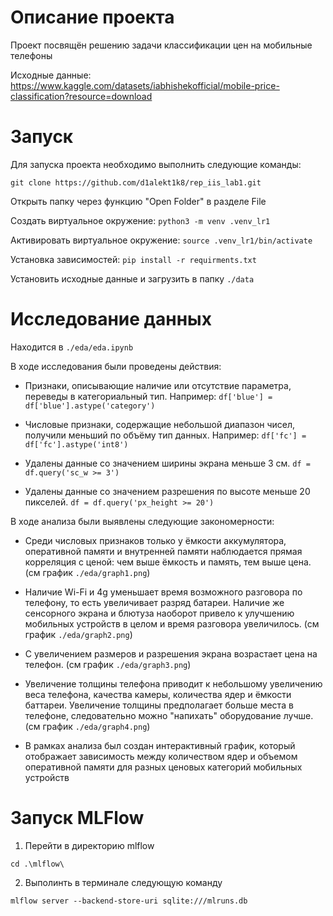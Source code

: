 # Описание проекта
Проект посвящён решению задачи классификации цен на мобильные телефоны

Исходные данные: https://www.kaggle.com/datasets/iabhishekofficial/mobile-price-classification?resource=download

# Запуск
Для запуска проекта необходимо выполнить следующие команды:

``` git clone https://github.com/d1alekt1k8/rep_iis_lab1.git ```

Открыть папку через функцию "Open Folder" в разделе File

Создать виртуальное окружение:
``` python3 -m venv .venv_lr1 ```

Активировать виртуальное окружение:
``` source .venv_lr1/bin/activate ```

Установка зависимостей:
``` pip install -r requirments.txt ```

Установить исходные данные и загрузить в папку ` ./data `

# Исследование данных
Находится в ``` ./eda/eda.ipynb ```

В ходе исследования были проведены действия:

- Признаки, описывающие наличие или отсутствие параметра, переведы в категориальный тип. Например:
``` df['blue'] = df['blue'].astype('category') ```
- Числовые признаки, содержащие небольшой диапазон чисел, получили меньший по объёму тип данных. Например:
``` df['fc'] = df['fc'].astype('int8') ```

- Удалены данные со значением ширины экрана меньше 3 см.
``` df = df.query('sc_w >= 3') ```

- Удалены данные со значением разрешения по высоте меньше 20 пикселей.
``` df = df.query('px_height >= 20') ```

В ходе анализа были выявлены следующие закономерности:

- Среди числовых признаков только у ёмкости аккумулятора, оперативной памяти и внутренней памяти наблюдается прямая корреляция с ценой: чем выше ёмкость и память, тем выше цена. (см график ```./eda/graph1.png```)

- Наличие Wi-Fi и 4g уменьшает время возможного разговора по телефону, то есть увеличивает разряд батареи. Наличие же сенсорного экрана и блютуза наоборот привело к улучшению мобильных устройств в целом и время разговора увеличилось. (см график ```./eda/graph2.png```)

- C увеличением размеров и разрешения экрана возрастает цена на телефон. (см график ```./eda/graph3.png```)

- Увеличение толщины телефона приводит к небольшому увеличению веса телефона, качества камеры, количества ядер и ёмкости баттареи. Увеличение толщины предполагает больше места в телефоне, следовательно можно "напихать" оборудование лучше. (см график ```./eda/graph4.png```)

- В рамках анализа был создан интерактивный график, который отображает зависимость между количеством ядер и объемом оперативной памяти для разных ценовых категорий мобильных устройств


# Запуск MLFlow

1. Перейти в директорию mlflow
```
cd .\mlflow\
```

2. Выполинть в терминале следующую команду
```
mlflow server --backend-store-uri sqlite:///mlruns.db
```
